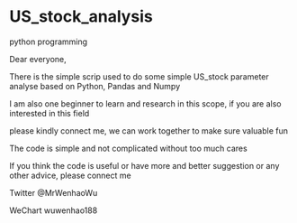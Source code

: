 # US_stock_analysis

python programming

Dear everyone,

There is the simple scrip used to do some simple US_stock parameter analyse based on Python, Pandas and Numpy

I am also one beginner to learn and research in this scope, if you are also interested in this field

please kindly connect me, we can work together to make sure valuable fun

The code is simple and not complicated without too much cares

If you think the code is useful or have more and better suggestion or any other advice, please connect me

Twitter @MrWenhaoWu

WeChart wuwenhao188